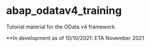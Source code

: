 # abap_odatav4_training
Tutorial material for the OData v4 framework

**In development as of 10/10/2021: ETA November 2021
